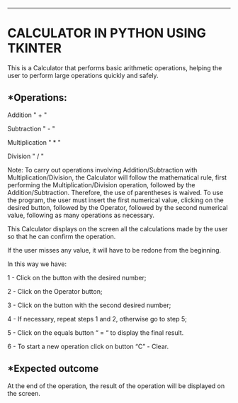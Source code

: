 ****************************************************
<h1>CALCULATOR IN PYTHON USING TKINTER</h1>




<p>This is a Calculator that performs basic arithmetic operations, helping the user to perform large operations quickly and safely.</p>


<h2>*Operations:</h2>


Addition  " + "

Subtraction  " - "

Multiplication " * "

Division " / "

Note: To carry out operations involving Addition/Subtraction with Multiplication/Division, the Calculator will follow the mathematical rule, first performing the Multiplication/Division operation, followed by the Addition/Subtraction. Therefore, the use of parentheses is waived.
To use the program, the user must insert the first numerical value, clicking on the desired button, followed by the Operator, followed by the second numerical value, following as many operations as necessary.

This Calculator displays on the screen all the calculations made by the user so that he can confirm the operation.

If the user misses any value, it will have to be redone from the beginning.

In this way we have:

1 - Click on the button with the desired number;

2 - Click on the Operator button;

3 - Click on the button with the second desired number;

4 - If necessary, repeat steps 1 and 2, otherwise go to step 5;

5 - Click on the equals button “ = “ to display the final result.

6 - To start a new operation click on button “C” - Clear.


<h2>*Expected outcome </h2>

At the end of the operation, the result of the operation will be displayed on the screen.
